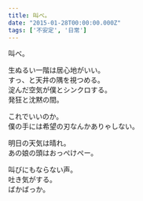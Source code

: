 ```yaml
---
title: 叫べ。
date: "2015-01-28T00:00:00.000Z"
tags: ['不安定', '日常']
---
```


叫べ。

生ぬるい一階は居心地がいい。  
すっ、と天井の隅を視つめる。  
淀んだ空気が僕とシンクロする。  
発狂と沈黙の間。

これでいいのか。  
僕の手には希望の刃なんかありゃしない。

明日の天気は晴れ。  
あの娘の頭はおっぺけぺー。

叫びにもならない声。  
吐き気がする。  
ばかばっか。
